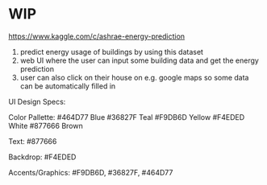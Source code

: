 # WIP

https://www.kaggle.com/c/ashrae-energy-prediction
1. predict energy usage of buildings by using this dataset
2. web UI where the user can input some building data and get the energy prediction
3. user can also click on their house on e.g. google maps so some data can be automatically filled in



UI Design Specs:

Color Pallette:
#464D77 Blue
#36827F Teal
#F9DB6D Yellow
#F4EDED White
#877666 Brown

Text: #877666

Backdrop: #F4EDED 

Accents/Graphics: #F9DB6D, #36827F, #464D77
